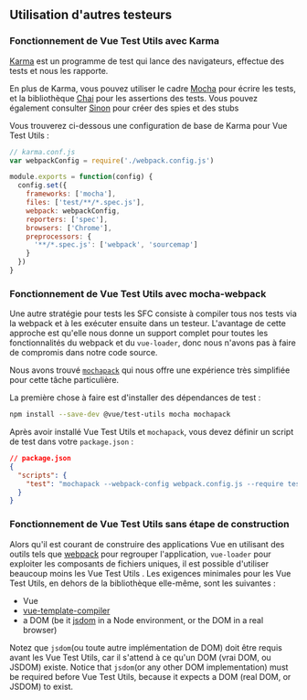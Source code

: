 ## Utilisation d'autres testeurs

### Fonctionnement de Vue Test Utils avec Karma

[Karma](http://karma-runner.github.io/) est un programme de test qui lance des navigateurs, effectue des tests et nous les rapporte.

En plus de Karma, vous pouvez utiliser le cadre [Mocha](https://mochajs.org/) pour écrire les tests, et la bibliothèque [Chai](http://chaijs.com/) pour les assertions des tests. Vous pouvez également consulter [Sinon](http://sinonjs.org/) pour créer des spies et des stubs

Vous trouverez ci-dessous une configuration de base de Karma pour Vue Test Utils :

```js
// karma.conf.js
var webpackConfig = require('./webpack.config.js')

module.exports = function(config) {
  config.set({
    frameworks: ['mocha'],
    files: ['test/**/*.spec.js'],
    webpack: webpackConfig,
    reporters: ['spec'],
    browsers: ['Chrome'],
    preprocessors: {
      '**/*.spec.js': ['webpack', 'sourcemap']
    }
  })
}
```

### Fonctionnement de Vue Test Utils avec mocha-webpack

Une autre stratégie pour tests les SFC consiste à compiler tous nos tests via la webpack et à les exécuter ensuite dans un testeur. L'avantage de cette approche est qu'elle nous donne un support complet pour toutes les fonctionnalités du webpack et du `vue-loader`, donc nous n'avons pas à faire de compromis dans notre code source.

Nous avons trouvé [`mochapack`](https://github.com/sysgears/mochapack) qui nous offre une expérience très simplifiée pour cette tâche particulière.

La première chose à faire est d'installer des dépendances de test :

```bash
npm install --save-dev @vue/test-utils mocha mochapack
```

Après avoir installé Vue Test Utils et `mochapack`, vous devez définir un script de test dans votre `package.json` :

```json
// package.json
{
  "scripts": {
    "test": "mochapack --webpack-config webpack.config.js --require test/setup.js test/**/*.spec.js"
  }
}
```

### Fonctionnement de Vue Test Utils sans étape de construction

Alors qu'il est courant de construire des applications Vue en utilisant des outils tels que [webpack](https://webpack.js.org/) pour regrouper l'application, `vue-loader` pour exploiter les composants de fichiers uniques, il est possible d'utiliser beaucoup moins les Vue Test Utils . Les exigences minimales pour les Vue Test Utils, en dehors de la bibliothèque elle-même, sont les suivantes :
- Vue
- [vue-template-compiler](https://github.com/vuejs/vue/tree/dev/packages/vue-template-compiler#readme)
- a DOM (be it [jsdom](https://github.com/jsdom/jsdom) in a Node environment, or the DOM in a real browser)

Notez que `jsdom`(ou toute autre implémentation de DOM) doit être requis avant les Vue Test Utils, car il s'attend à ce qu'un DOM (vrai DOM, ou JSDOM) existe.
Notice that `jsdom`(or any other DOM implementation) must be required before Vue Test Utils, because it expects a DOM (real DOM, or JSDOM) to exist.
